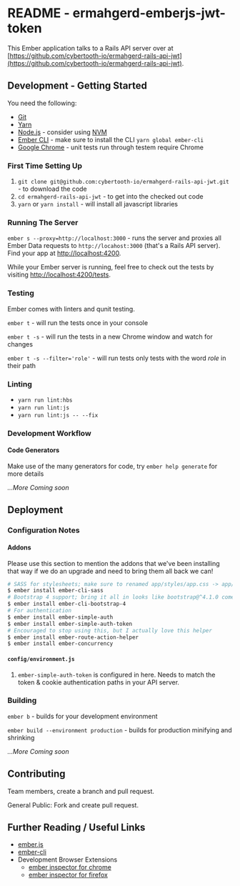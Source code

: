 # README - ermahgerd-emberjs-jwt-token

This Ember application talks to a Rails API server over at [https://github.com/cybertooth-io/ermahgerd-rails-api-jwt](https://github.com/cybertooth-io/ermahgerd-rails-api-jwt).

## Development - Getting Started

You need the following:

* [Git](https://git-scm.com/)
* [Yarn](https://yarnpkg.com/en/)
* [Node.js](https://nodejs.org/) - consider using [NVM](https://github.com/creationix/nvm)
* [Ember CLI](https://ember-cli.com/) - make sure to install the CLI `yarn global ember-cli`
* [Google Chrome](https://google.com/chrome/) - unit tests run through testem require Chrome


### First Time Setting Up

1. `git clone git@github.com:cybertooth-io/ermahgerd-rails-api-jwt.git` - to download the code
1. `cd ermahgerd-rails-api-jwt` - to get into the checked out code
1. `yarn` or `yarn install` - will install all javascript libraries

### Running The Server

`ember s --proxy=http://localhost:3000` - runs the server and proxies all Ember Data 
requests to `http://locahost:3000` (that's a Rails API server).  Find your app 
at [http://localhost:4200](http://localhost:4200).

While your Ember server is running, feel free to check out the tests by 
visiting [http://localhost:4200/tests](http://localhost:4200/tests).

### Testing

Ember comes with linters and qunit testing.

`ember t` - will run the tests once in your console

`ember t -s` - will run the tests in a new Chrome window and watch for changes

`ember t -s --filter='role'` - will run tests only tests with the word _role_ in their path

### Linting

* `yarn run lint:hbs`
* `yarn run lint:js`
* `yarn run lint:js -- --fix` 

### Development Workflow

#### Code Generators

Make use of the many generators for code, try `ember help generate` for more details

_...More Coming soon_

## Deployment

### Configuration Notes

#### Addons

Please use this section to mention the addons that we've been installing that way if we do an upgrade
and need to bring them all back we can!

```bash
# SASS for stylesheets; make sure to renamed app/styles/app.css -> app/styles/app.scss
$ ember install ember-cli-sass
# Bootstrap 4 support; bring it all in looks like bootstrap@^4.1.0 comes in, should be bootstrap@~4.1.0 
$ ember install ember-cli-bootstrap-4
# For authentication
$ ember install ember-simple-auth
$ ember install ember-simple-auth-token
# Encouraged to stop using this, but I actually love this helper
$ ember install ember-route-action-helper
$ ember install ember-concurrency

```

#### `config/environment.js`

1. `ember-simple-auth-token` is configured in here.  Needs to match the token & cookie authentication paths in your API server.

### Building

`ember b` - builds for your development environment

`ember build --environment production` - builds for production minifying and shrinking

_...More Coming soon_

## Contributing

Team members, create a branch and pull request.

General Public: Fork and create pull request.

## Further Reading / Useful Links

* [ember.js](https://emberjs.com/)
* [ember-cli](https://ember-cli.com/)
* Development Browser Extensions
  * [ember inspector for chrome](https://chrome.google.com/webstore/detail/ember-inspector/bmdblncegkenkacieihfhpjfppoconhi)
  * [ember inspector for firefox](https://addons.mozilla.org/en-US/firefox/addon/ember-inspector/)
